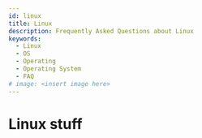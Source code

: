 ```yaml
---
id: linux
title: Linux
description: Frequently Asked Questions about Linux
keywords:
  - Linux
  - OS
  - Operating
  - Operating System
  - FAQ
# image: <insert image here>
---
```


# Linux stuff
